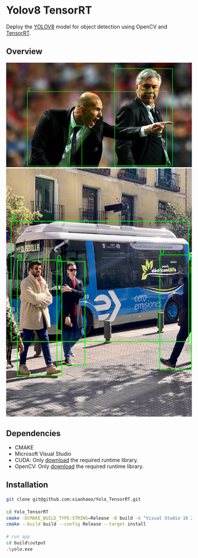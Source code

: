 # Yolov8 TensorRT

Deploy the [YOLOV8](https://github.com/ultralytics/ultralytics) model for object detection using OpenCV and [TensorRT](https://github.com/NVIDIA/TensorRT).

## Overview

![img_1_detected](assets/img_1_detected.png)
![img_3_detected](assets/img_3_detected.png)

## Dependencies

- CMAKE
- Microsoft Visual Studio
- CUDA: Only [download](https://github.com/xiaohaoo/Yolo_TensorRT/releases/download/v1.0.0/lib.zip) the required runtime library.
- OpenCV: Only [download](https://github.com/xiaohaoo/Yolo_TensorRT/releases/download/v1.0.0/lib.zip) the required runtime library.

## Installation

```bash
git clone git@github.com:xiaohaoo/Yolo_TensorRT.git

cd Yolo_TensorRT
cmake -DCMAKE_BUILD_TYPE:STRING=Release -B build -G "Visual Studio 16 2019"
cmake --build build --config Release --target install

# run app
cd build\output
.\yolo.exe
```
